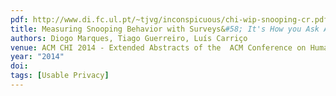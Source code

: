 ```yaml
---
pdf: http://www.di.fc.ul.pt/~tjvg/inconspicuous/chi-wip-snooping-cr.pdf
title: Measuring Snooping Behavior with Surveys&#58; It's How you Ask About It
authors: Diogo Marques, Tiago Guerreiro, Luís Carriço
venue: ACM CHI 2014 - Extended Abstracts of the  ACM Conference on Human Factors in Computing Systems, Toronto, Canada, April, 2014
year: "2014"
doi: 
tags: [Usable Privacy]
---
```

